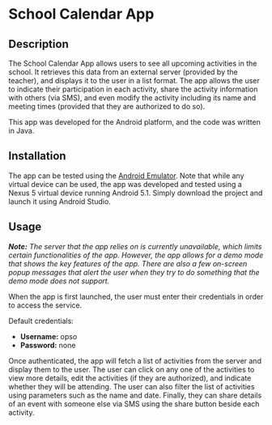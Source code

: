 # School Calendar App

## Description
The School Calendar App allows users to see all upcoming activities in the school. It retrieves this data from an external server (provided by the teacher), and displays it to the user in a list format. The app allows the user to indicate their participation in each activity, share the activity information with others (via SMS), and even modify the activity including its name and meeting times (provided that they are authorized to do so). 

This app was developed for the Android platform, and the code was written in Java.

## Installation
The app can be tested using the [Android Emulator](https://developer.android.com/studio/run/emulator). Note that while any virtual device can be used, the app was developed and tested using a Nexus 5 virtual device running Android 5.1. Simply download the project and launch it using Android Studio.

## Usage
***Note:** The server that the app relies on is currently unavailable, which limits certain functionalities of the app. However, the app allows for a demo mode that shows the key features of the app. There are also a few on-screen popup messages that alert the user when they try to do something that the demo mode does not support.*

When the app is first launched, the user must enter their credentials in order to access the service. 

Default credentials:
  * **Username:** opso
  * **Password:** none

Once authenticated, the app will fetch a list of activities from the server and display them to the user. The user can click on any one of the activities to view more details, edit the activities (if they are authorized), and indicate whether they will be attending. The user can also filter the list of activities using parameters such as the name and date. Finally, they can share details of an event with someone else via SMS using the share button beside each activity. 
